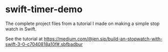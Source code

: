 # swift-timer-demo
The complete project files from a tutorial I made on making a simple stop watch in Swift. 

See the tutorial at https://medium.com/@jen.sip/build-an-stopwatch-with-swift-3-0-c7040818a10f#.sbfbadbur
